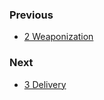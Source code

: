 ### Previous

- [2 Weaponization](https://github.com/0xsyr0/Red-Team-Playbooks/blob/master/2-Weaponization/2-Weaponization.md)

### Next

- [3 Delivery](https://github.com/0xsyr0/Red-Team-Playbooks/blob/master/3-Delivery/3-Delivery.md)
